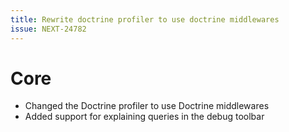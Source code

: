 ```yaml
---
title: Rewrite doctrine profiler to use doctrine middlewares
issue: NEXT-24782
---
```

# Core
* Changed the Doctrine profiler to use Doctrine middlewares
* Added support for explaining queries in the debug toolbar
